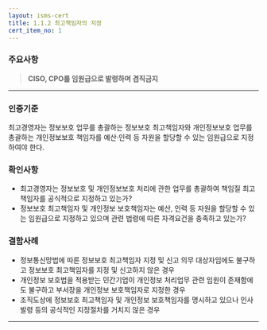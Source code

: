 ```yaml
---
layout: isms-cert
title: 1.1.2 최고책임자의 지정
cert_item_no: 1
---
```


### 주요사항  
> **CISO, CPO를 임원급으로 발령하며 겸직금지**

---  

### 인증기준
최고경영자는 정보보호 업무를 총괄하는 정보보호 최고책임자와 개인정보보호 업무를 총괄하는 개인정보보호 책임자를 예산‧인력 등 자원을 할당할 수 있는 임원급으로 지정하여야 한다.

### 확인사항
- 최고경영자는 정보보호 및 개인정보보호 처리에 관한 업무를 총괄하여 책임질 최고책임자를 공식적으로 지정하고 있는가?
- 정보보호 최고책임자 및 개인정보 보호책임자는 예산, 인력 등 자원을 할당할 수 있는 임원급으로 지정하고 있으며 관련 법령에 따른 자격요건을 충족하고 있는가?


### 결함사례
- 정보통신망법에 따른 정보보호 최고책임자 지정 및 신고 의무 대상자임에도 불구하고 정보보호 최고책임자를 지정 및 신고하지 않은 경우
- 개인정보 보호법을 적용받는 민간기업이 개인정보 처리업무 관련 임원이 존재함에도 불구하고 부서장을 개인정보 보호책임자로 지정한 경우
- 조직도상에 정보보호 최고책임자 및 개인정보 보호책임자를 명시하고 있으나 인사발령 등의 공식적인 지정절차를 거치지 않은 경우

---

